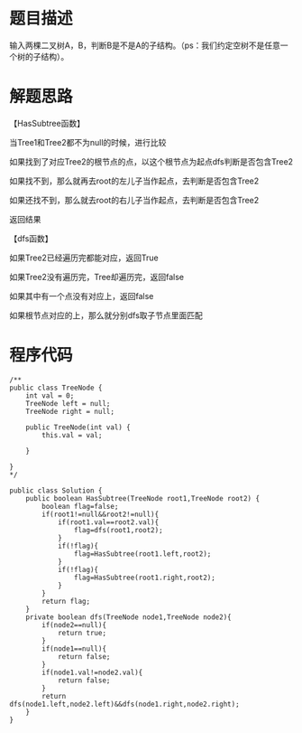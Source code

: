 # 题目描述
输入两棵二叉树A，B，判断B是不是A的子结构。（ps：我们约定空树不是任意一个树的子结构）。
# 解题思路
【HasSubtree函数】

当Tree1和Tree2都不为null的时候，进行比较

如果找到了对应Tree2的根节点的点，以这个根节点为起点dfs判断是否包含Tree2

如果找不到，那么就再去root的左儿子当作起点，去判断是否包含Tree2

如果还找不到，那么就去root的右儿子当作起点，去判断是否包含Tree2

返回结果

【dfs函数】

如果Tree2已经遍历完都能对应，返回True

如果Tree2没有遍历完，Tree却遍历完，返回false

如果其中有一个点没有对应上，返回false

如果根节点对应的上，那么就分别dfs取子节点里面匹配
# 程序代码
```
/**
public class TreeNode {
    int val = 0;
    TreeNode left = null;
    TreeNode right = null;

    public TreeNode(int val) {
        this.val = val;

    }

}
*/

public class Solution {
    public boolean HasSubtree(TreeNode root1,TreeNode root2) {
        boolean flag=false;
        if(root1!=null&&root2!=null){
            if(root1.val==root2.val){
                flag=dfs(root1,root2);
            }
            if(!flag){
                flag=HasSubtree(root1.left,root2);
            }
            if(!flag){
                flag=HasSubtree(root1.right,root2);
            }
        }
        return flag;
    }
    private boolean dfs(TreeNode node1,TreeNode node2){
        if(node2==null){
            return true;
        }
        if(node1==null){
            return false;
        }
        if(node1.val!=node2.val){
            return false;
        }
        return dfs(node1.left,node2.left)&&dfs(node1.right,node2.right);
    }
}
```
